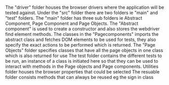 The "driver" folder houses the browser drivers where the application will be tested against.
Under the "src" folder there are two folders ie "main" and "test" folders. 
The "main" folder has three sub folders ie Abstract Component, Page Component and Page Objects.
The "Abstract component" is used to create a constructor and also stores the webdriver find element methods.
The classes in the "Pagecomponents" imports the abstract class and fetches DOM elements to be used for tests, they also specify the exact actions to be performed which is returned.
The "Page Objects" folder specifies classes that have all the page objects in one class which is also returned for use
The test folder contains the different tests to be run, an instance of a class is initiated here so that they can be used to interact with methods in the Page objects and Page components.
Utilities folder houses the browser properties that could be selected
The resuable folder consists methods that can always be reused eg the sign in class 
